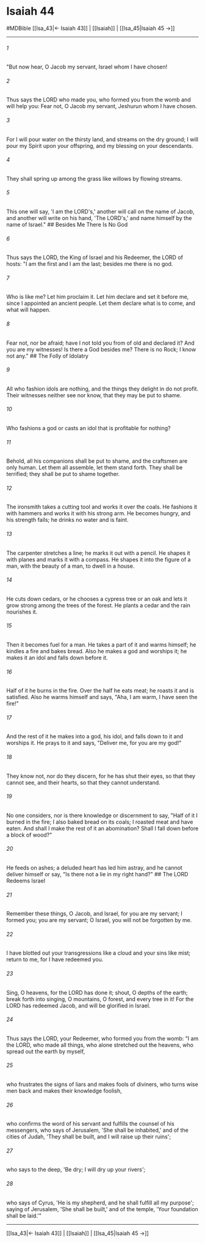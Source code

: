 # Isaiah 44
#MDBible
[[Isa_43|← Isaiah 43]] | [[Isaiah]] | [[Isa_45|Isaiah 45 →]]

***

###### 1 

"But now hear, O Jacob my servant, Israel whom I have chosen! 

###### 2 

Thus says the LORD who made you, who formed you from the womb and will help you: Fear not, O Jacob my servant, Jeshurun whom I have chosen. 

###### 3 

For I will pour water on the thirsty land, and streams on the dry ground; I will pour my Spirit upon your offspring, and my blessing on your descendants. 

###### 4 

They shall spring up among the grass like willows by flowing streams. 

###### 5 

This one will say, 'I am the LORD's,' another will call on the name of Jacob, and another will write on his hand, 'The LORD's,' and name himself by the name of Israel." ## Besides Me There Is No God 

###### 6 

Thus says the LORD, the King of Israel and his Redeemer, the LORD of hosts: "I am the first and I am the last; besides me there is no god. 

###### 7 

Who is like me? Let him proclaim it. Let him declare and set it before me, since I appointed an ancient people. Let them declare what is to come, and what will happen. 

###### 8 

Fear not, nor be afraid; have I not told you from of old and declared it? And you are my witnesses! Is there a God besides me? There is no Rock; I know not any." ## The Folly of Idolatry 

###### 9 

All who fashion idols are nothing, and the things they delight in do not profit. Their witnesses neither see nor know, that they may be put to shame. 

###### 10 

Who fashions a god or casts an idol that is profitable for nothing? 

###### 11 

Behold, all his companions shall be put to shame, and the craftsmen are only human. Let them all assemble, let them stand forth. They shall be terrified; they shall be put to shame together. 

###### 12 

The ironsmith takes a cutting tool and works it over the coals. He fashions it with hammers and works it with his strong arm. He becomes hungry, and his strength fails; he drinks no water and is faint. 

###### 13 

The carpenter stretches a line; he marks it out with a pencil. He shapes it with planes and marks it with a compass. He shapes it into the figure of a man, with the beauty of a man, to dwell in a house. 

###### 14 

He cuts down cedars, or he chooses a cypress tree or an oak and lets it grow strong among the trees of the forest. He plants a cedar and the rain nourishes it. 

###### 15 

Then it becomes fuel for a man. He takes a part of it and warms himself; he kindles a fire and bakes bread. Also he makes a god and worships it; he makes it an idol and falls down before it. 

###### 16 

Half of it he burns in the fire. Over the half he eats meat; he roasts it and is satisfied. Also he warms himself and says, "Aha, I am warm, I have seen the fire!" 

###### 17 

And the rest of it he makes into a god, his idol, and falls down to it and worships it. He prays to it and says, "Deliver me, for you are my god!" 

###### 18 

They know not, nor do they discern, for he has shut their eyes, so that they cannot see, and their hearts, so that they cannot understand. 

###### 19 

No one considers, nor is there knowledge or discernment to say, "Half of it I burned in the fire; I also baked bread on its coals; I roasted meat and have eaten. And shall I make the rest of it an abomination? Shall I fall down before a block of wood?" 

###### 20 

He feeds on ashes; a deluded heart has led him astray, and he cannot deliver himself or say, "Is there not a lie in my right hand?" ## The LORD Redeems Israel 

###### 21 

Remember these things, O Jacob, and Israel, for you are my servant; I formed you; you are my servant; O Israel, you will not be forgotten by me. 

###### 22 

I have blotted out your transgressions like a cloud and your sins like mist; return to me, for I have redeemed you. 

###### 23 

Sing, O heavens, for the LORD has done it; shout, O depths of the earth; break forth into singing, O mountains, O forest, and every tree in it! For the LORD has redeemed Jacob, and will be glorified in Israel. 

###### 24 

Thus says the LORD, your Redeemer, who formed you from the womb: "I am the LORD, who made all things, who alone stretched out the heavens, who spread out the earth by myself, 

###### 25 

who frustrates the signs of liars and makes fools of diviners, who turns wise men back and makes their knowledge foolish, 

###### 26 

who confirms the word of his servant and fulfills the counsel of his messengers, who says of Jerusalem, 'She shall be inhabited,' and of the cities of Judah, 'They shall be built, and I will raise up their ruins'; 

###### 27 

who says to the deep, 'Be dry; I will dry up your rivers'; 

###### 28 

who says of Cyrus, 'He is my shepherd, and he shall fulfill all my purpose'; saying of Jerusalem, 'She shall be built,' and of the temple, 'Your foundation shall be laid.'" 

***

[[Isa_43|← Isaiah 43]] | [[Isaiah]] | [[Isa_45|Isaiah 45 →]]
